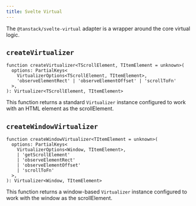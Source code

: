 ```yaml
---
title: Svelte Virtual
---
```


The `@tanstack/svelte-virtual` adapter is a wrapper around the core virtual logic.

## `createVirtualizer`

```tsx
function createVirtualizer<TScrollElement, TItemElement = unknown>(
  options: PartialKeys<
    VirtualizerOptions<TScrollElement, TItemElement>,
    'observeElementRect' | 'observeElementOffset' | 'scrollToFn'
  >,
): Virtualizer<TScrollElement, TItemElement>
```

This function returns a standard `Virtualizer` instance configured to work with an HTML element as the scrollElement.

## `createWindowVirtualizer`

```tsx
function createWindowVirtualizer<TItemElement = unknown>(
  options: PartialKeys<
    VirtualizerOptions<Window, TItemElement>,
    | 'getScrollElement'
    | 'observeElementRect'
    | 'observeElementOffset'
    | 'scrollToFn'
  >,
): Virtualizer<Window, TItemElement>
```

This function returns a window-based `Virtualizer` instance configured to work with the window as the scrollElement.
